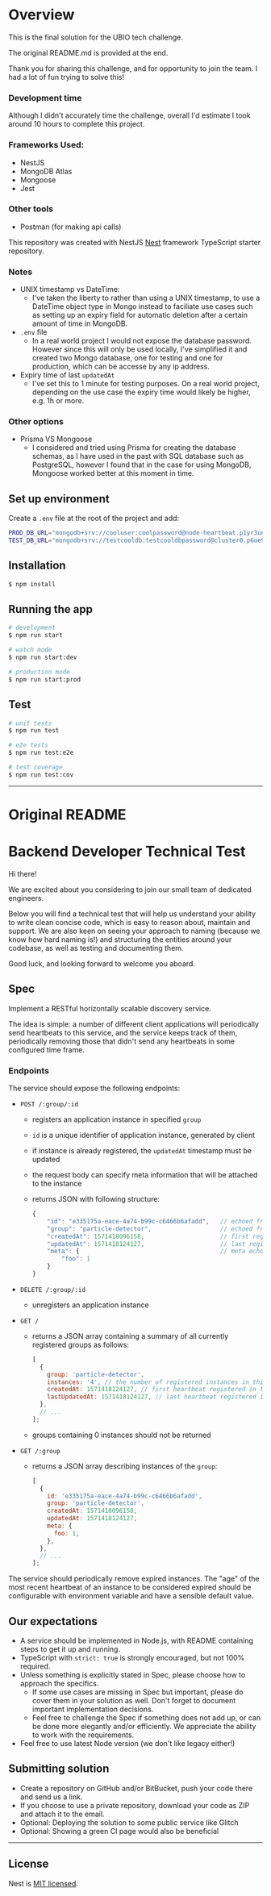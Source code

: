 # Overview

This is the final solution for the UBIO tech challenge.

The original README.md is provided at the end.

Thank you for sharing this challenge, and for opportunity to join the team. I had a lot of fun trying to solve this!

### Development time

Although I didn't accurately time the challenge, overall I'd estimate I took around 10 hours to complete this project.

### Frameworks Used:

- NestJS
- MongoDB Atlas
- Mongoose
- Jest

### Other tools

- Postman (for making api calls)

This repository was created with NestJS
[Nest](https://github.com/nestjs/nest) framework TypeScript starter repository.

### Notes

- UNIX timestamp vs DateTime:
  - I've taken the liberty to rather than using a UNIX timestamp, to use a DateTime object type in Mongo instead to faciliate use cases such as setting up an expiry field for automatic deletion after a certain amount of time in MongoDB.
- `.env` file
  - In a real world project I would not expose the database password. However since this will only be used locally, I've simplified it and created two Mongo database, one for testing and one for production, which can be accesse by any ip address.
- Expiry time of last `updatedAt`
  - I've set this to 1 minute for testing purposes. On a real world project, depending on the use case the expiry time would likely be higher, e.g. 1h or more.

### Other options

- Prisma VS Mongoose
  - I considered and tried using Prisma for creating the database schemas, as I have used in the past with SQL database such as PostgreSQL, however I found that in the case for using MongoDB, Mongoose worked better at this moment in time.

## Set up environment

Create a `.env` file at the root of the project and add:

```bash
PROD_DB_URL="mongodb+srv://cooluser:coolpassword@node-heartbeat.p1yr3un.mongodb.net/%3FretryWrites=true&w=majority"
TEST_DB_URL="mongodb+srv://testcooldb:testcooldbpassword@cluster0.p6ue95j.mongodb.net/?retryWrites=true&w=majority"
```

## Installation

```bash
$ npm install
```

## Running the app

```bash
# development
$ npm run start

# watch mode
$ npm run start:dev

# production mode
$ npm run start:prod
```

## Test

```bash
# unit tests
$ npm run test

# e2e tests
$ npm run test:e2e

# test coverage
$ npm run test:cov
```

---

# Original README

# Backend Developer Technical Test

Hi there!

We are excited about you considering to join our small team of dedicated engineers.

Below you will find a technical test that will help us understand your ability to write clean concise code, which is easy to reason about, maintain and support. We are also keen on seeing your approach to naming (because we know how hard naming is!) and structuring the entities around your codebase, as well as testing and documenting them.

Good luck, and looking forward to welcome you aboard.

## Spec

Implement a RESTful horizontally scalable discovery service.

The idea is simple: a number of different client applications will periodically send heartbeats to this service, and the service keeps track of them, periodically removing those that didn't send any heartbeats in some configured time frame.

### Endpoints

The service should expose the following endpoints:

- `POST /:group/:id`

  - registers an application instance in specified `group`
  - `id` is a unique identifier of application instance, generated by client
  - if instance is already registered, the `updatedAt` timestamp must be updated
  - the request body can specify meta information that will be attached to the instance
  - returns JSON with following structure:

    ```js
    {
        "id": "e335175a-eace-4a74-b99c-c6466b6afadd",   // echoed from path parameter
        "group": "particle-detector",                   // echoed from path parameter
        "createdAt": 1571418096158,                     // first registered heartbeat
        "updatedAt": 1571418124127,                     // last registered heartbeat
        "meta": {                                       // meta echoed from request body
            "foo": 1
        }
    }
    ```

- `DELETE /:group/:id`

  - unregisters an application instance

- `GET /`

  - returns a JSON array containing a summary of all currently registered groups as follows:

    ```js
    [
      {
        group: 'particle-detector',
        instances: '4', // the number of registered instances in this group
        createdAt: 1571418124127, // first heartbeat registered in this group
        lastUpdatedAt: 1571418124127, // last heartbeat registered in this group
      },
      // ...
    ];
    ```

  - groups containing 0 instances should not be returned

- `GET /:group`

  - returns a JSON array describing instances of the `group`:

    ```js
    [
      {
        id: 'e335175a-eace-4a74-b99c-c6466b6afadd',
        group: 'particle-detector',
        createdAt: 1571418096158,
        updatedAt: 1571418124127,
        meta: {
          foo: 1,
        },
      },
      // ...
    ];
    ```

The service should periodically remove expired instances. The "age" of the most recent heartbeat of an instance to be considered expired should be configurable with environment variable and have a sensible default value.

## Our expectations

- A service should be implemented in Node.js, with README containing steps to get it up and running.
- TypeScript with `strict: true` is strongly encouraged, but not 100% required.
- Unless something is explicitly stated in Spec, please choose how to approach the specifics.
  - If some use cases are missing in Spec but important, please do cover them in your solution as well. Don't forget to document important implementation decisions.
  - Feel free to challenge the Spec if something does not add up, or can be done more elegantly and/or efficiently. We appreciate the ability to work with the requirements.
- Feel free to use latest Node version (we don't like legacy either!)

## Submitting solution

- Create a repository on GitHub and/or BitBucket, push your code there and send us a link.
- If you choose to use a private repository, download your code as ZIP and attach it to the email.
- Optional: Deploying the solution to some public service like Glitch
- Optional: Showing a green CI page would also be beneficial

---

## License

Nest is [MIT licensed](LICENSE).

